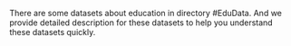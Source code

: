 There are some datasets about education in directory #EduData. And we provide detailed description for these datasets to help you understand these datasets quickly.
